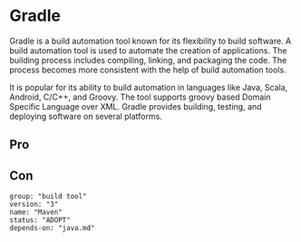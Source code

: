 # Gradle

Gradle is a build automation tool known for its flexibility to build software. A build automation tool is used to
automate the creation of applications. The building process includes compiling, linking, and packaging the code. The
process becomes more consistent with the help of build automation tools.

It is popular for its ability to build automation in languages like Java, Scala, Android, C/C++, and Groovy. The tool
supports groovy based Domain Specific Language over XML. Gradle provides building, testing, and deploying software on
several platforms.

## Pro

## Con

```
group: "build tool"
version: "3"
name: "Maven"
status: "ADOPT"
depends-on: "java.md"
```